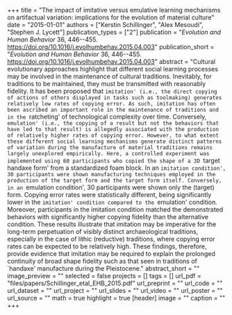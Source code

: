 +++
title = "The impact of imitative versus emulative learning mechanisms on artifactual variation: implications for the evolution of material culture"
date = "2015-01-01"
authors = ["Kerstin Schillinger", "Alex Mesoudi", "Stephen J. Lycett"]
publication_types = ["2"]
publication = "_Evolution and Human Behavior_ 36, 446--455. https://doi.org/10.1016/j.evolhumbehav.2015.04.003"
publication_short = "_Evolution and Human Behavior_ 36, 446--455. https://doi.org/10.1016/j.evolhumbehav.2015.04.003"
abstract = "Cultural evolutionary approaches highlight that different social learning processes may be involved in the maintenance of cultural traditions. Inevitably, for traditions to be maintained, they must be transmitted with reasonably fidelity. It has been proposed that `imitation' (i.e., the direct copying of actions of others displayed in tasks such as toolmaking) generates relatively low rates of copying error. As such, imitation has often been ascribed an important role in the maintenance of traditions and in the `ratcheting' of technological complexity over time. Conversely, `emulation' (i.e., the copying of a result but not the behaviors that have led to that result) is allegedly associated with the production of relatively higher rates of copying error. However, to what extent these different social learning mechanisms generate distinct patterns of variation during the manufacture of material traditions remains largely unexplored empirically. Here, a controlled experiment was implemented using 60 participants who copied the shape of a 3D `target handaxe form' from a standardized foam block. In an `imitation condition', 30 participants were shown manufacturing techniques employed in the production of the target form and the target form itself. Conversely, in an `emulation condition', 30 participants were shown only the (target) form. Copying error rates were statistically different, being significantly lower in the `imitation' condition compared to the `emulation' condition. Moreover, participants in the imitation condition matched the demonstrated behaviors with significantly higher copying fidelity than the alternative condition. These results illustrate that imitation may be imperative for the long-term perpetuation of visibly distinct archaeological traditions, especially in the case of lithic (reductive) traditions, where copying error rates can be expected to be relatively high. These findings, therefore, provide evidence that imitation may be required to explain the prolonged continuity of broad shape fidelity such as that seen in traditions of `handaxe' manufacture during the Pleistocene."
abstract_short = ""
image_preview = ""
selected = false
projects = []
tags = []
url_pdf = "files/papers/Schillinger_etal_EHB_2015.pdf"
url_preprint = ""
url_code = ""
url_dataset = ""
url_project = ""
url_slides = ""
url_video = ""
url_poster = ""
url_source = ""
math = true
highlight = true
[header]
image = ""
caption = ""
+++
